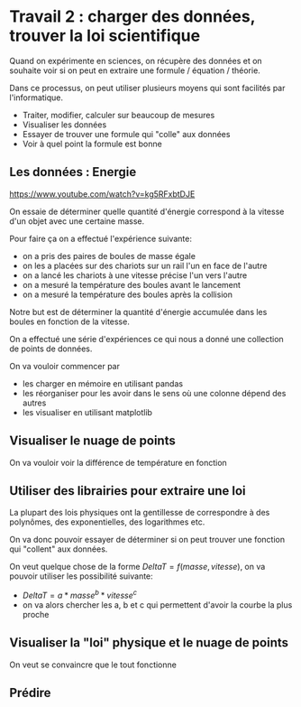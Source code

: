 # Travail 2 : charger des données, trouver la loi scientifique

Quand on expérimente en sciences, on récupère des données et on souhaite voir si
on peut en extraire une formule / équation / théorie.

Dans ce processus, on peut utiliser plusieurs moyens qui sont facilités par
l'informatique.

- Traiter, modifier, calculer sur beaucoup de mesures
- Visualiser les données
- Essayer de trouver une formule qui "colle" aux données
- Voir à quel point la formule est bonne

## Les données : Energie
https://www.youtube.com/watch?v=kg5RFxbtDJE

On essaie de déterminer quelle quantité d'énergie correspond à la vitesse d'un objet avec une certaine masse.

Pour faire ça on a effectué l'expérience suivante:
- on a pris des paires de boules de masse égale
- on les a placées sur des chariots sur un rail l'un en face de l'autre
- on a lancé les chariots à une vitesse précise l'un vers l'autre
- on a mesuré la température des boules avant le lancement
- on a mesuré la température des boules après la collision

Notre but est de déterminer la quantité d'énergie accumulée dans les boules en fonction de la vitesse.

On a effectué une série d'expériences ce qui nous a donné une collection de points de données.

On va vouloir commencer par 
- les charger en mémoire en utilisant pandas
- les réorganiser pour les avoir dans le sens où une colonne dépend des autres
- les visualiser en utilisant matplotlib

## Visualiser le nuage de points

On va vouloir voir la différence de température en fonction 

## Utiliser des librairies pour extraire une loi

La plupart des lois physiques ont la gentillesse de correspondre à des polynômes, des exponentielles, des logarithmes etc.

On va donc pouvoir essayer de déterminer si on peut trouver une fonction qui "collent" aux données.

On veut quelque chose de la forme $DeltaT = f(masse, vitesse)$, on va pouvoir utiliser les possibilité suivante:
- $DeltaT = a * masse^b * vitesse^c$
- on va alors chercher les a, b et c qui permettent d'avoir la courbe la plus proche

## Visualiser la "loi" physique et le nuage de points

On veut se convaincre que le tout fonctionne

## Prédire
                        
